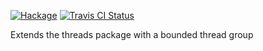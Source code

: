 [![Hackage](https://img.shields.io/hackage/v/threads-extras.svg)](https://hackage.haskell.org/package/threads-extras)
[![Travis CI Status](https://travis-ci.org/skedgeme/thread-extras.svg?branch=master)](http://travis-ci.org/skedgeme/thread-extras)

Extends the threads package with a bounded thread group
